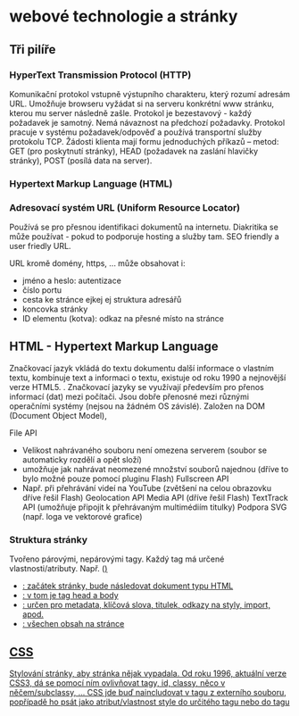 # webové technologie a stránky

## Tři pilíře

### HyperText Transmission Protocol (HTTP)

Komunikační protokol
vstupně výstupního charakteru, který rozumí adresám URL. Umožňuje browseru vyžádat si na serveru konkrétní www stránku, kterou mu server následně zašle. Protokol je bezestavový - každý požadavek je samotný. Nemá návaznost na předchozí požadavky. Protokol pracuje v systému požadavek/odpověď a používá transportní služby protokolu TCP. Žádosti klienta mají formu jednoduchých příkazů – metod: GET (pro poskytnutí stránky), HEAD (požadavek na zaslání hlavičky stránky), POST (posílá data na server).

### Hypertext Markup Language (HTML)

### Adresovací systém URL (Uniform Resource Locator)

Používá se pro přesnou identifikaci dokumentů na internetu. Diakritika se může používat - pokud to podporuje hosting a služby tam. SEO friendly a user friedly URL.

URL kromě domény, https, ... může obsahovat i:

- jméno a heslo: autentizace
- číslo portu
- cesta ke stránce ejkej ej struktura adresářů
- koncovka stránky
- ID elementu (kotva): odkaz na přesné místo na stránce

## HTML - Hypertext Markup Language

Značkovací jazyk vkládá do textu dokumentu další informace o vlastním textu, kombinuje text a informaci o textu, existuje od roku 1990 a nejnovější verze HTML5. . Značkovací jazyky se využívají především pro přenos informací (dat) mezi počítači. Jsou dobře přenosné mezi různými operačními systémy (nejsou na žádném OS závislé). Založen na DOM (Document Object Model),

File API
- Velikost nahrávaného souboru není omezena serverem (soubor se automaticky rozdělí a opět složí)
- umožňuje jak nahrávat neomezené množství souborů najednou (dříve to bylo možné pouze pomocí pluginu Flash)
  Fullscreen API
- Např. při přehrávání videí na YouTube (zvětšení na celou obrazovku dříve řešil Flash)
  Geolocation API
  Media API (dříve řešil Flash)
  TextTrack API (umožňuje připojit k přehrávaným multimédiím titulky)
  Podpora SVG (např. loga ve vektorové grafice)

### Struktura stránky

Tvořeno párovými, nepárovými tagy. Každý tag má určené vlastnosti/atributy. Např. (<a href=”odkaz” target=”_blank”>)

- <!DOCTYPE html> : začátek stránky, bude následovat dokument typu HTML
- <html></html> : v tom je tag head a body
- <head></head> : určen pro metadata, klíčová slova, titulek, odkazy na styly, import, apod.
- <body></body> : všechen obsah na stránce

## CSS

Stylování stránky, aby stránka nějak vypadala. Od roku 1996, aktuální verze CSS3, dá se pomocí ním ovlivňovat tagy, id, classy, něco v něčem/subclassy, ...
CSS jde buď naincludovat v <head> tagu z externího souboru, popřípadě ho psát jako atribut/vlastnost style do určitého tagu nebo do tagu <style>.
Existují různé knihovny a frameworky: Bootstrap, Materialize, Tailwind, ...
Vytvořené CSS se následně kompiluje do minifikovaných souboru z důvodu efektivity webu (rychlost, data).

Díky @media v CSSku dnes můžeme jednodušše tvořit responzivní design.

- @media (min-width: 600px) { body { background: black } } = pokud screen size bude minimálně 600px, tak bude pozadí černé

### Preprocesory

Preprocesory mají zjednodušovat, zefektivňovat a zrychlovat práci s CSS. Přidávají do CSS logiku, proměnné, matematické operace, vnořování, dědičnost, ...
Napsaný kód v preprocesoru se následně compiluje do standardního CSS souboru.

K nejznámnějším patří například Sass, LESS, Stylus, PostCSS, ...

## JavaScript

Skriptovací jazyk, OOP, od roku 1995, s Javou nemá nic společného, autor Brendan Eich. Dá se využít na straně klienta (oživit např. statické weby), tak pomocí (např. Node.JS) pracovat i na straně serveru. S pomocí elektronu též může být překompilovaný do desktopové aplikace (např. Discord) nebo na mobil (Android i iOS).

Více na toto téma [zde](../web-javascript).

## PHP - Hypertext Preprocessor

Skriptovací programovací jazyk, lze provozovat jak na straně severu, tak i v kopilované formě na vývoj konzolových a desktopových aplikací. PHP pracuje na serveru a prohlížeč dostává až výsledek. Aktuálně verze 8. Nejrozšířenější scriptovací jazyk pro web (přes 79%). Nejznámějšími PHP projekty je Wordpress, Wikipedie, Facebook (Facebook používá PHP transformované do C++ pomocí aplikace HipHop for PHP a to především kvůli vyšší rychlosti). I díky Wordpressu, který je celosvětově nejpoužívanější CMS systém a je založený na PHP, se tento jazyk těší takové oblibě.

## Další ...

Python, C#, Ruby On Rails, Java, ...

## Redakční systémy - CMS systémy (Content Management System)

I méně pokročilý uživatel si může vytvořit vlastní webovou stránku pomocí redakčního systému a následně si ji i spravovat. Má na výběr několik šablon, které může v interaktivním prostředí upravit (např. texty, barvy, obrázky atd.). Výhodou je, že člověk nemusí se umět programovat a vše si nakliká. Nevýhoda je výkon, optimalizace, SEO a další vlastnosti stránek.
Nejznámější redakční systémy: Wordpress, Joomla, Drupal, Shoptet, Wix, Webnode, ...

Wix, squarespace

## Provoz WWW stránek

Pokud si chceme založit webové stránky, musíme si nejdřív koupit hosting a zaplatit doménu u poskytovatele (např. Wedos). Pro ČR je správce domén CZ.NIC.

Lze sehnat i doménu zdarma (například .tk)). Pomocí FTP (File Transfer Protocol) po té nahrajete své webové stránky na hosting.
